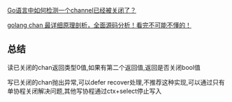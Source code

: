 [Go语言中如何检测一个channel已经被关闭了？](https://www.zhihu.com/question/450188866/answer/1792300859)

[golang chan 最详细原理剖析，全面源码分析！看完不可能不懂的！](https://zhuanlan.zhihu.com/p/299592156)

## 总结
读已关闭的chan返回类型0值,如果有第二个返回值,返回是否关闭bool值

写已关闭的chan抛出异常,可以defer recover处理,不推荐这种实现,可以通过只有单协程关闭解决问题,其他写协程通过ctx+select停止写入